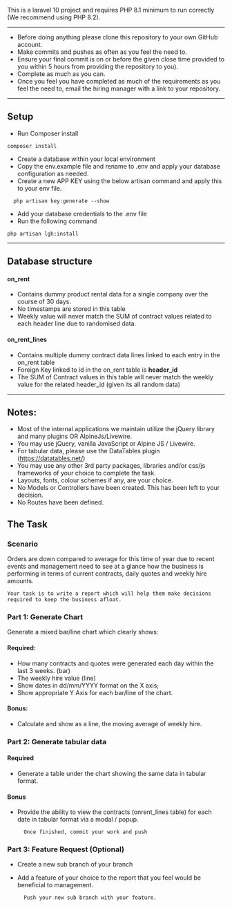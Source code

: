 This is a laravel 10 project and requires PHP 8.1 minimum to run correctly (We recommend using PHP 8.2).

---

- Before doing anything please clone this repository to your own GitHub account.
- Make commits and pushes as often as you feel the need to.
- Ensure your final commit is on or before the given close time provided to you within 5 hours from providing the repository to you).
- Complete as much as you can.
- Once you feel you have completed as much of the requirements as you feel the need to, email the hiring manager with a link to your repository.
---

## Setup

- Run Composer install
```
composer install
```
- Create a database within your local environment
- Copy the env.example file and rename to .env and apply your database configuration as needed.
- Create a new APP KEY using the below artisan command and apply this to your env file.
```
  php artisan key:generate --show
```
- Add your database credentials to the .env file
- Run the following command
```
php artisan lgh:install
```

---

## Database structure

#### on_rent

- Contains dummy product rental data for a single company over the course of 30 days.
- No timestamps are stored in this table
- Weekly value will never match the SUM of contract values related to each header line due to randomised data.

#### on_rent_lines

- Contains multiple dummy contract data lines linked to each entry in the on_rent table
- Foreign Key linked to id in the on_rent table is **header_id**
- The SUM of Contract values in this table will never match the weekly value for the related header_id (given its all random data)
---

## Notes:

- Most of the internal applications we maintain utilize the jQuery library and many plugins OR AlpineJs/Livewire.
- You may use jQuery, vanilla JavaScript or Alpine JS / Livewire. 
- For tabular data, please use the DataTables plugin (https://datatables.net/)
- You may use any other 3rd party packages, libraries and/or css/js frameworks of your choice to complete the task.
- Layouts, fonts, colour schemes if any, are your choice.
- No Models or Controllers have been created. This has been left to your decision.
- No Routes have been defined.

## The Task

### Scenario

Orders are down compared to average for this time of year due to recent events and management need to see at a glance how the business is performing in terms of current contracts, daily quotes and weekly hire amounts.

    Your task is to write a report which will help them make decisions required to keep the business afloat.

### Part 1: Generate Chart

Generate a mixed bar/line chart which clearly shows:

#### Required:

- How many contracts and quotes were generated each day within the last 3 weeks. (bar)
- The weekly hire value (line)
- Show dates in dd/mm/YYYY format on the X axis;
- Show appropriate Y Axis for each bar/line of the chart.

#### Bonus:

- Calculate and show as a line, the moving average of weekly hire.

### Part 2: Generate tabular data

#### Required

- Generate a table under the chart showing the same data in tabular format.

#### Bonus

- Provide the ability to view the contracts (onrent_lines table) for each date in tabular format via a modal / popup.

        Once finished, commit your work and push

### Part 3: Feature Request (Optional)

- Create a new sub branch of your branch
- Add a feature of your choice to the report that you feel would be beneficial to management.

        Push your new sub branch with your feature.
